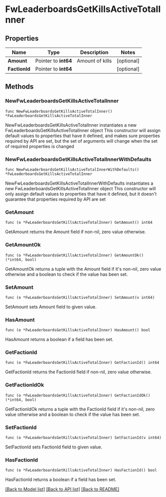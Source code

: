 # FwLeaderboardsGetKillsActiveTotalInner

## Properties

Name | Type | Description | Notes
------------ | ------------- | ------------- | -------------
**Amount** | Pointer to **int64** | Amount of kills | [optional] 
**FactionId** | Pointer to **int64** |  | [optional] 

## Methods

### NewFwLeaderboardsGetKillsActiveTotalInner

`func NewFwLeaderboardsGetKillsActiveTotalInner() *FwLeaderboardsGetKillsActiveTotalInner`

NewFwLeaderboardsGetKillsActiveTotalInner instantiates a new FwLeaderboardsGetKillsActiveTotalInner object
This constructor will assign default values to properties that have it defined,
and makes sure properties required by API are set, but the set of arguments
will change when the set of required properties is changed

### NewFwLeaderboardsGetKillsActiveTotalInnerWithDefaults

`func NewFwLeaderboardsGetKillsActiveTotalInnerWithDefaults() *FwLeaderboardsGetKillsActiveTotalInner`

NewFwLeaderboardsGetKillsActiveTotalInnerWithDefaults instantiates a new FwLeaderboardsGetKillsActiveTotalInner object
This constructor will only assign default values to properties that have it defined,
but it doesn't guarantee that properties required by API are set

### GetAmount

`func (o *FwLeaderboardsGetKillsActiveTotalInner) GetAmount() int64`

GetAmount returns the Amount field if non-nil, zero value otherwise.

### GetAmountOk

`func (o *FwLeaderboardsGetKillsActiveTotalInner) GetAmountOk() (*int64, bool)`

GetAmountOk returns a tuple with the Amount field if it's non-nil, zero value otherwise
and a boolean to check if the value has been set.

### SetAmount

`func (o *FwLeaderboardsGetKillsActiveTotalInner) SetAmount(v int64)`

SetAmount sets Amount field to given value.

### HasAmount

`func (o *FwLeaderboardsGetKillsActiveTotalInner) HasAmount() bool`

HasAmount returns a boolean if a field has been set.

### GetFactionId

`func (o *FwLeaderboardsGetKillsActiveTotalInner) GetFactionId() int64`

GetFactionId returns the FactionId field if non-nil, zero value otherwise.

### GetFactionIdOk

`func (o *FwLeaderboardsGetKillsActiveTotalInner) GetFactionIdOk() (*int64, bool)`

GetFactionIdOk returns a tuple with the FactionId field if it's non-nil, zero value otherwise
and a boolean to check if the value has been set.

### SetFactionId

`func (o *FwLeaderboardsGetKillsActiveTotalInner) SetFactionId(v int64)`

SetFactionId sets FactionId field to given value.

### HasFactionId

`func (o *FwLeaderboardsGetKillsActiveTotalInner) HasFactionId() bool`

HasFactionId returns a boolean if a field has been set.


[[Back to Model list]](../README.md#documentation-for-models) [[Back to API list]](../README.md#documentation-for-api-endpoints) [[Back to README]](../README.md)


